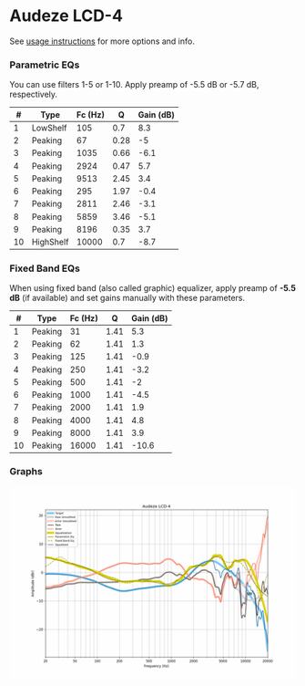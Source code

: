 # Audeze LCD-4
See [usage instructions](https://github.com/jaakkopasanen/AutoEq#usage) for more options and info.

### Parametric EQs
You can use filters 1-5 or 1-10. Apply preamp of -5.5 dB or -5.7 dB, respectively.

|   # | Type      |   Fc (Hz) |    Q |   Gain (dB) |
|-----|-----------|-----------|------|-------------|
|   1 | LowShelf  |       105 | 0.7  |         8.3 |
|   2 | Peaking   |        67 | 0.28 |        -5   |
|   3 | Peaking   |      1035 | 0.66 |        -6.1 |
|   4 | Peaking   |      2924 | 0.47 |         5.7 |
|   5 | Peaking   |      9513 | 2.45 |         3.4 |
|   6 | Peaking   |       295 | 1.97 |        -0.4 |
|   7 | Peaking   |      2811 | 2.46 |        -3.1 |
|   8 | Peaking   |      5859 | 3.46 |        -5.1 |
|   9 | Peaking   |      8196 | 0.35 |         3.7 |
|  10 | HighShelf |     10000 | 0.7  |        -8.7 |

### Fixed Band EQs
When using fixed band (also called graphic) equalizer, apply preamp of **-5.5 dB** (if available) and set gains manually with these parameters.

|   # | Type    |   Fc (Hz) |    Q |   Gain (dB) |
|-----|---------|-----------|------|-------------|
|   1 | Peaking |        31 | 1.41 |         5.3 |
|   2 | Peaking |        62 | 1.41 |         1.3 |
|   3 | Peaking |       125 | 1.41 |        -0.9 |
|   4 | Peaking |       250 | 1.41 |        -3.2 |
|   5 | Peaking |       500 | 1.41 |        -2   |
|   6 | Peaking |      1000 | 1.41 |        -4.5 |
|   7 | Peaking |      2000 | 1.41 |         1.9 |
|   8 | Peaking |      4000 | 1.41 |         4.8 |
|   9 | Peaking |      8000 | 1.41 |         3.9 |
|  10 | Peaking |     16000 | 1.41 |       -10.6 |

### Graphs
![](./Audeze%20LCD-4.png)
